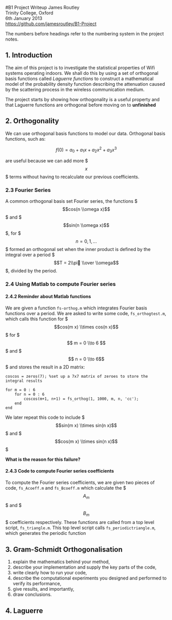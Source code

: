 #B1 Project Writeup 
James Routley  
Trinity College, Oxford  
6th January 2013  
<https://github.com/jamesroutley/B1-Project>

The numbers before headings refer to the numbering system in the project notes.

## 1. Introduction

The aim of this project is to investigate the statistical properties of Wifi systems operating indoors. We shall do this by using a set of orthogonal basis functions called *Laguerre functions* to construct a mathematical model of the probability density function describing the attenuation caused by the scattering process in the wireless communication medium. 

The project starts by showing how orthogonality is a useful property and that Laguerre functions are orthogonal before moving on to **unfinished**

## 2. Orthogonality

We can use orthogonal basis functions to model our data. Orthogonal basis functions, such as:

$$ {f(0) = a_0 + a_1x + a_2x^2 + a_3x^3 }$$ 

are useful because we can add more $$$x$$$ terms without having to recalculate our previous coefficients. 

### 2.3 Fourier Series

A common orthogonal basis set Fourier series, the functions $$$cos(n \\omega x)$$$ and $$$sin(n \\omega x)$$$, for  $$$n = 0, 1, ... $$$  formed an orthogonal set when the inner product is defined by the integral over a period $$$T = 2\\pi \\over \\omega$$$, divided by the period.

### 2.4 Using Matlab to compute Fourier series

#### 2.4.2 Reminder about Matlab functions

We are given a function `fs-orthog.m` which integrates Fourier basis functions over a period. We are asked to write some code, `fs_orthogtest.m`, which calls this function for $$$cos(m x) \\times cos(n x)$$$ for $$$ m = 0 \\to 6 $$$ and $$$ n = 0 \\to 6$$$ and stores the result in a 2D matrix:

```
coscos = zeros(7); %set up a 7x7 matrix of zeroes to store the integral results

for m = 0 : 6
    for n = 0 : 6
        coscos(m+1, n+1) = fs_orthog(1, 1000, m, n, 'cc'); 
    end
end
```
We later repeat this code to include $$$sin(m x) \\times sin(n x)$$$ and $$$cos(m x) \\times sin(n x)$$$

**What is the reason for this failure?**

#### 2.4.3 Code to compute Fourier series coefficients

To compute the Fourier series coefficients, we are given two pieces of code, `fs_Acoeff.m` and `fs_Bcoeff.m` which calculate the $$$ A_m $$$ and $$$ B_m $$$ coefficients respectively. These functions are called from a top level script, `fs_triangle.m`. This top level script calls `fs_periodictriangle.m`, which generates the periodic function 

## 3. Gram-Schmidt Orthogonalisation

1. explain the mathematics behind your method,
2. describe your implementation and supply the key parts of the code,
3. write clearly how to run your code,
4. describe the computational experiments you designed and performed to verify its performance,
5. give results, and importantly,
6. draw conclusions.


## 4. Laguerre


